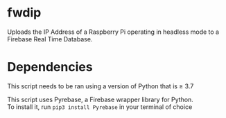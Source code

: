 # fwdip
Uploads the IP Address of a Raspberry Pi operating in headless mode to a Firebase Real Time Database.

# Dependencies
This script needs to be ran using a version of Python that is $\ge$ 3.7

This script uses Pyrebase, a Firebase wrapper library for Python.  
To install it, run `pip3 install Pyrebase` in your terminal of choice
